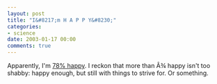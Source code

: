 ```yaml
---
layout: post
title: "I&#8217;m H A P P Y&#8230;"
categories:
- science
date: 2003-01-17 00:00
comments: true
---
```


<p>Apparently, I'm <a href="http://www.dotcode.com/happy/" title="Calculate your happiness">78% happy</a>. I reckon that more than Â¾ happy isn't too shabby: happy enough, but still with things to strive for. Or something.</p>



